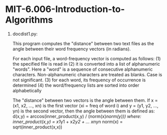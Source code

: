 # MIT-6.006-Introduction-to-Algorithms

1. docdist1.py:
      
      This program computes the "distance" between two text files as the angle between their word frequency vectors (in radians).

      For each input file, a word-frequency vector is computed as follows:
          (1) the specified file is read in
          (2) it is converted into a list of alphanumeric "words". Here a "word" is a sequence of consecutive alphanumeric characters.
          Non-alphanumeric characters are treated as blanks. Case is not significant.
          (3) for each word, its frequency of occurrence is determined
          (4) the word/frequency lists are sorted into order alphabetically

      The "distance" between two vectors is the angle between them. If x = (x1, x2, ..., xn) is the first vector (xi = freq of word i) and  y = (y1, y2, ..., yn) is the second vector, then the angle between them is defined as: 
      d(x,y) = arccos(inner_product(x,y) / (norm(x)*norm(y))) where: inner_product(x,y) = x1*y1 + x2*y2 + ... xn*yn
      norm(x) = sqrt(inner_product(x,x))
      
